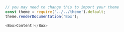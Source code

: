 ```javascript
// you may need to change this to import your theme
const theme = require('../../theme').default;
theme.renderDocumentation('Box');
```

```javascript
<Box>Content!</Box>
```
